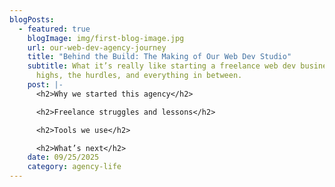 ```yaml
---
blogPosts:
  - featured: true
    blogImage: img/first-blog-image.jpg
    url: our-web-dev-agency-journey
    title: "Behind the Build: The Making of Our Web Dev Studio"
    subtitle: What it’s really like starting a freelance web dev business — the
      highs, the hurdles, and everything in between.
    post: |-
      <h2>Why we started this agency</h2>

      <h2>Freelance struggles and lessons</h2>

      <h2>Tools we use</h2>

      <h2>What’s next</h2>
    date: 09/25/2025
    category: agency-life
---
```

